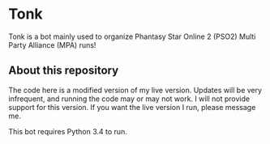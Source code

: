 # Tonk

Tonk is a bot mainly used to organize Phantasy Star Online 2 (PSO2) Multi Party Alliance (MPA) runs!


## About this repository
The code here is a modified version of my live version. Updates will be very infrequent, and running the code may or may not work. I will not provide support for this version. If you want the live version I run, please message me. 


This bot requires Python 3.4 to run.
